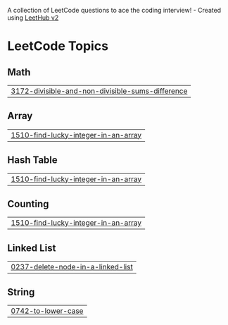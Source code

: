A collection of LeetCode questions to ace the coding interview! - Created using [LeetHub v2](https://github.com/arunbhardwaj/LeetHub-2.0)
<!---LeetCode Topics Start-->
# LeetCode Topics
## Math
|  |
| ------- |
| [3172-divisible-and-non-divisible-sums-difference](https://github.com/Asraf2004/Leetcode/tree/master/3172-divisible-and-non-divisible-sums-difference) |
## Array
|  |
| ------- |
| [1510-find-lucky-integer-in-an-array](https://github.com/Asraf2004/Leetcode/tree/master/1510-find-lucky-integer-in-an-array) |
## Hash Table
|  |
| ------- |
| [1510-find-lucky-integer-in-an-array](https://github.com/Asraf2004/Leetcode/tree/master/1510-find-lucky-integer-in-an-array) |
## Counting
|  |
| ------- |
| [1510-find-lucky-integer-in-an-array](https://github.com/Asraf2004/Leetcode/tree/master/1510-find-lucky-integer-in-an-array) |
## Linked List
|  |
| ------- |
| [0237-delete-node-in-a-linked-list](https://github.com/Asraf2004/Leetcode/tree/master/0237-delete-node-in-a-linked-list) |
## String
|  |
| ------- |
| [0742-to-lower-case](https://github.com/Asraf2004/Leetcode/tree/master/0742-to-lower-case) |
<!---LeetCode Topics End-->